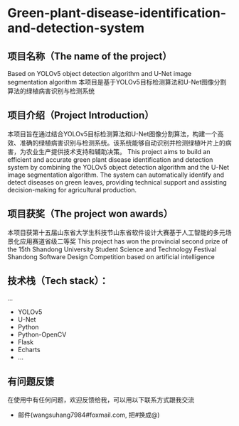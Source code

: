 # Green-plant-disease-identification-and-detection-system
## 项目名称（The name of the project）

Based on YOLOv5 object detection algorithm and U-Net image segmentation algorithm
本项目是基于YOLOv5目标检测算法和U-Net图像分割算法的绿植病害识别与检测系统
## 项目介绍（Project Introduction）

本项目旨在通过结合YOLOv5目标检测算法和U-Net图像分割算法，构建一个高效、准确的绿植病害识别与检测系统。该系统能够自动识别并检测绿植叶片上的病害，为农业生产提供技术支持和辅助决策。
This project aims to build an efficient and accurate green plant disease identification and detection system by combining the YOLOv5 object detection algorithm and the U-Net image segmentation algorithm. The system can automatically identify and detect diseases on green leaves, providing technical support and assisting decision-making for agricultural production.

## 项目获奖（The project won awards）
本项目获第十五届山东省大学生科技节山东省软件设计大赛基于人工智能的多元场景化应用赛道省级二等奖
This project has won the provincial second prize of the 15th Shandong University Student Science and Technology Festival Shandong Software Design Competition based on artificial intelligence

## 技术栈（Tech stack）：
...
* YOLOv5
* U-Net
* Python
* Python-OpenCV
* Flask
* Echarts
* ...

## 有问题反馈
在使用中有任何问题，欢迎反馈给我，可以用以下联系方式跟我交流
* 邮件(wangsuhang7984#foxmail.com, 把#换成@)

